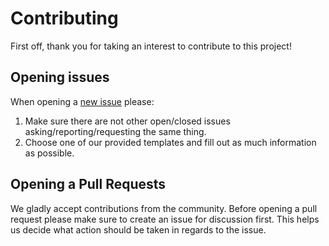 # Contributing

First off, thank you for taking an interest to contribute to this project!

## Opening issues

When opening a [new issue](https://github.com/uber/mock/issues/new/choose)
please:

1. Make sure there are not other open/closed issues asking/reporting/requesting
   the same thing.
1. Choose one of our provided templates and fill out as much information as
   possible.

## Opening a Pull Requests

We gladly accept contributions from the community. Before opening a pull request
please make sure to create an issue for discussion first. This helps us decide
what action should be taken in regards to the issue.
